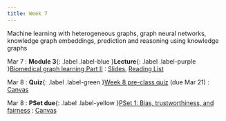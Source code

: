 ```yaml
---
title: Week 7
---
```


Machine learning with heterogeneous graphs, graph neural networks, knowledge graph embeddings, prediction and reasoning using knowledge graphs

Mar 7
: **Module 3**{: .label .label-blue }**Lecture**{: .label .label-purple }[Biomedical graph learning Part II](/BMI702/lectures/module3/week07)
  : [Slides](/BMI702/assets/zitnik-BMI702-L7.pdf), [Reading List](/BMI702/lectures/module3/week07)

Mar 8
: **Quiz**{: .label .label-green }[Week 8 pre-class quiz](#) (due Mar 21)
  : [Canvas](https://canvas.harvard.edu/courses/134015)

Mar 8
: **PSet due**{: .label .label-yellow }[PSet 1: Bias, trustworthiness, and fairness](#)
  : [Canvas](https://canvas.harvard.edu/courses/134015)